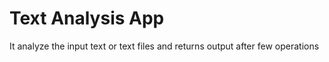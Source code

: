 # Text Analysis App
It analyze the input text or text files and returns output after few operations 
